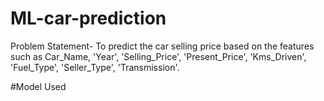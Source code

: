 # ML-car-prediction

Problem Statement- To predict the car selling price based on the features such as Car_Name, 'Year', 'Selling_Price', 'Present_Price', 'Kms_Driven', 'Fuel_Type', 'Seller_Type', 'Transmission'.

#Model Used
